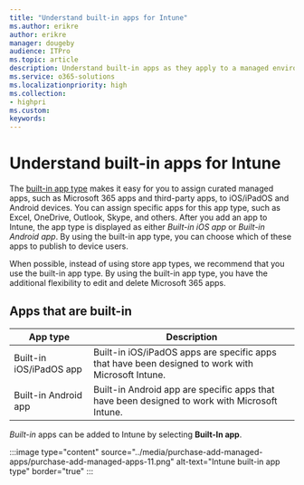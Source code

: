 ```yaml
---
title: "Understand built-in apps for Intune"
ms.author: erikre
author: erikre
manager: dougeby
audience: ITPro
ms.topic: article
description: Understand built-in apps as they apply to a managed environment.
ms.service: o365-solutions
ms.localizationpriority: high
ms.collection:
- highpri
ms.custom:
keywords:
---
```


# Understand built-in apps for Intune

The [built-in app type](/mem/intune/apps/apps-add-built-in) makes it easy for you to assign curated managed apps, such as Microsoft 365 apps and third-party apps, to iOS/iPadOS and Android devices. You can assign specific apps for this app type, such as Excel, OneDrive, Outlook, Skype, and others. After you add an app to Intune, the app type is displayed as either *Built-in iOS app* or *Built-in Android app*. By using the built-in app type, you can choose which of these apps to publish to device users.

When possible, instead of using store app types, we recommend that you use the built-in app type. By using the built-in app type, you have the additional flexibility to edit and delete Microsoft 365 apps.

## Apps that are built-in

| App type | Description |
|---|---|
| Built-in iOS/iPadOS app | Built-in iOS/iPadOS apps are specific apps that have been designed to work with Microsoft Intune.   |
| Built-in Android app | Built-in Android app are specific apps that have been designed to work with Microsoft Intune. |

*Built-in* apps can be added to Intune by selecting **Built-In app**.

:::image type="content" source="../media/purchase-add-managed-apps/purchase-add-managed-apps-11.png" alt-text="Intune built-in app type" border="true" :::
